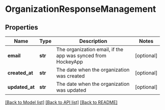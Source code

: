 # OrganizationResponseManagement

## Properties
Name | Type | Description | Notes
------------ | ------------- | ------------- | -------------
**email** | **str** | The organization email, if the app was synced from HockeyApp | [optional] 
**created_at** | **str** | The date when the organization was created | [optional] 
**updated_at** | **str** | The date when the organization was updated | [optional] 

[[Back to Model list]](../README.md#documentation-for-models) [[Back to API list]](../README.md#documentation-for-api-endpoints) [[Back to README]](../README.md)

